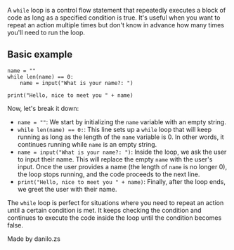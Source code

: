 A `while` loop is a control flow statement that repeatedly executes a block of code as long as a specified condition is true. It's useful when you want to repeat an action multiple times but don't know in advance how many times you'll need to run the loop.

## Basic example
```
name = ""
while len(name) == 0:
    name = input("What is your name?: ")

print("Hello, nice to meet you " + name)
```
Now, let's break it down:
- `name = ""`: We start by initializing the `name` variable with an empty string.
- `while len(name) == 0:`: This line sets up a `while` loop that will keep running as long as the length of the `name` variable is 0. In other words, it continues running while `name` is an empty string.
- `name = input("What is your name?: ")`: Inside the loop, we ask the user to input their name. This will replace the empty `name` with the user's input. Once the user provides a name (the length of `name` is no longer 0), the loop stops running, and the code proceeds to the next line.
- `print("Hello, nice to meet you " + name)`: Finally, after the loop ends, we greet the user with their name.

The `while` loop is perfect for situations where you need to repeat an action until a certain condition is met. It keeps checking the condition and continues to execute the code inside the loop until the condition becomes false.

Made by danilo.zs
